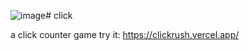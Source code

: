 ![image](https://github.com/user-attachments/assets/1e9aad71-1b66-45ff-9a23-6a374d3d30f1)# click

a click counter game 
try it: https://clickrush.vercel.app/

